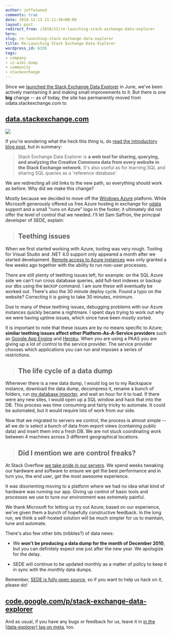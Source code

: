 ```yaml
---
author: jeffatwood
comments: true
date: 2010-12-13 11:11:36+00:00
layout: post
redirect_from: /2010/12/re-launching-stack-exchange-data-explorer
hero: 
slug: re-launching-stack-exchange-data-explorer
title: Re-Launching Stack Exchange Data Explorer
wordpress_id: 6336
tags:
- company
- cc-wiki-dump
- community
- stackexchange
---
```


Since we [launched the Stack Exchange Data Explorer](http://blog.stackoverflow.com/2010/06/introducing-stack-exchange-data-explorer/) in June, we've been actively maintaining it and making small improvements to it. But there is one **big** change -- as of today, the site has permanently moved from odata.stackexchange.com to



## [data.stackexchange.com](http://data.stackexchange.com/)



[![](http://blog.stackoverflow.com/wp-content/uploads/data-explorer-screenshot.png)](http://data.stackexchange.com/)

If you're wondering what the heck this thing is, do [read the introductory blog post](http://blog.stackoverflow.com/2010/06/introducing-stack-exchange-data-explorer/), but in summary:



<blockquote>
Stack Exchange Data Explorer is <strong>a web tool for sharing, querying, and analyzing the Creative Commons data from every website in the Stack Exchange network</strong>. It's also useful as for learning SQL and sharing SQL queries as a 'reference database'.
</blockquote>



We are redirecting all old links to the new path, so everything should work as before. Why did we make this change?

Mostly because we decided to move off the [Windows Azure](http://www.microsoft.com/windowsazure/windowsazure/) platform. While Microsoft generously offered us free Azure hosting in exchange for [odata](http://www.odata.org/) support and a small "runs on Azure" logo in the footer, it ultimately did not offer the level of control that we needed. I'll let Sam Saffron, the principal developer of SEDE, explain:



>

> 
> ## Teething issues
> 
> 

>
When we first started working with Azure, tooling was very rough. Tooling for Visual Studio and .NET 4.0 support only appeared a month after we started development. [Remote access to Azure instances](http://msdn.microsoft.com/en-us/library/gg443832.aspx) was only granted a few weeks ago together with the ability to run non-user processes.

>
There are still plenty of teething issues left, for example: on the SQL Azure side we can't run cross database queries, add full-text indexes or backup our dbs using the `BACKUP` command. I am sure these will eventually be worked out. There's also the 30 minute deploy cycle. Found a typo on the website? Correcting it is going to take 30 minutes, minimum.

>
Due to many of these teething issues, debugging problems with our Azure instances quickly became a nightmare. I spent days trying to work out why we were having uptime issues, which since have been mostly sorted.

>
It is important to note that these issues are by no means specific to Azure; **similar teething issues affect other Platform-As-A-Service providers** such as [Google App Engine](http://aralbalkan.com/1504) and [Heroku](http://heroku.com/). When you are using a PAAS you are giving up a lot of control to the service provider. The service provider chooses which applications you can run and imposes a series of restrictions.


> 
> ## The life cycle of a data dump
> 
> 

>
Whenever there is a new data dump, I would log on to my Rackspace instance, download the data dump, decompress it, rename a bunch of folders, run [my database importer](https://github.com/SamSaffron/So-Slow), and wait an hour for it to load. If there were any new sites, I would open up a SQL window and hack that into the DB. This process was time consuming and fairly tricky to automate. It could be automated, but it would require lots of work from our side.

>
Now that we migrated to servers we control, the process is almost simple -- all we do is select a bunch of data from export views (containing public data) and insert them into a fresh DB. We are not stuck coordinating work between 4 machines across 3 different geographical locations.


> 
> ## Did I mention we are control freaks?
> 
> 

>
At Stack Overflow [we take pride in our servers](http://blog.serverfault.com/). We spend weeks tweaking our hardware and software to ensure we get the best performance and in turn you, the end user, get the most awesome experience.

>
It was disorienting moving to a platform where we had no idea what kind of hardware was running our app. Giving up control of basic tools and processes we use to tune our environment was extremely painful.



We thank Microsoft for letting us try out Azure; based on our experience, we've given them a bunch of hopefully constructive feedback. In the long run, we think a self-hosted solution will be much simpler for us to maintain, tune and automate. 

There's also few other bits (nibbles?) of data news:





  * We **won't be producing a data dump for the month of December 2010**, but you can definitely expect one just after the new year. We apologize for the delay.

  * SEDE will continue to be updated monthly as a matter of policy to keep it in sync with the monthly data dumps.


Remember, [SEDE is fully open source](http://blog.stackoverflow.com/2010/06/stack-exchange-data-explorer-open-sourced/), so if you want to help us hack on it, please do!



## [code.google.com/p/stack-exchange-data-explorer](http://code.google.com/p/stack-exchange-data-explorer/)



And as usual, if you have any bugs or feedback for us, leave it in [in the [data-explorer] tag on meta](http://meta.stackoverflow.com/questions/tagged/data-explorer), too.
